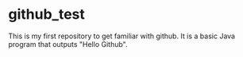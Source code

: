 # github_test
This is my first repository to get familiar with github. It is a basic Java program that outputs "Hello Github".

